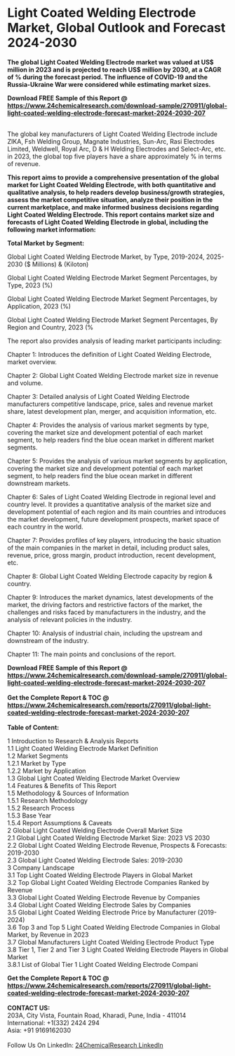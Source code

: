 <h1>Light Coated Welding Electrode Market, Global Outlook and Forecast 2024-2030</h1><p><strong>The global Light Coated Welding Electrode market was valued at US$ million in 2023 and is projected to reach US$ million by 2030, at a CAGR of % during the forecast period. The influence of COVID-19 and the Russia-Ukraine War were considered while estimating market sizes.</strong></p><p>
</p><p></p><div><b>Download FREE Sample of this Report @ 
            <a href="https://www.24chemicalresearch.com/download-sample/270911/global-light-coated-welding-electrode-forecast-market-2024-2030-207">
            https://www.24chemicalresearch.com/download-sample/270911/global-light-coated-welding-electrode-forecast-market-2024-2030-207</a></b></div><br><p>
The global key manufacturers of Light Coated Welding Electrode include ZIKA, Fsh Welding Group, Magnate Industries, Sun-Arc, Rasi Electrodes Limited, Weldwell, Royal Arc, D &amp; H Welding Electrodes and Select-Arc, etc. in 2023, the global top five players have a share approximately % in terms of revenue.</p><p>
<strong>This report aims to provide a comprehensive presentation of the global market for Light Coated Welding Electrode, with both quantitative and qualitative analysis, to help readers develop business/growth strategies, assess the market competitive situation, analyze their position in the current marketplace, and make informed business decisions regarding Light Coated Welding Electrode. This report contains market size and forecasts of Light Coated Welding Electrode in global, including the following market information:</strong></p><p>
</p><p>
<strong>Total Market by Segment:</strong></p><p>
Global Light Coated Welding Electrode Market, by Type, 2019-2024, 2025-2030 ($ Millions) &amp; (Kiloton)</p><p>
Global Light Coated Welding Electrode Market Segment Percentages, by Type, 2023 (%)</p><p>
</p><p>
Global Light Coated Welding Electrode Market Segment Percentages, by Application, 2023 (%)</p><p>
</p><p>
Global Light Coated Welding Electrode Market Segment Percentages, By Region and Country, 2023 (%</p><p>
</p><p>
The report also provides analysis of leading market participants including:</p><p>
</p><p>
</p><p>
Chapter 1: Introduces the definition of Light Coated Welding Electrode, market overview.</p><p>
Chapter 2: Global Light Coated Welding Electrode market size in revenue and volume.</p><p>
Chapter 3: Detailed analysis of Light Coated Welding Electrode manufacturers competitive landscape, price, sales and revenue market share, latest development plan, merger, and acquisition information, etc.</p><p>
Chapter 4: Provides the analysis of various market segments by type, covering the market size and development potential of each market segment, to help readers find the blue ocean market in different market segments.</p><p>
Chapter 5: Provides the analysis of various market segments by application, covering the market size and development potential of each market segment, to help readers find the blue ocean market in different downstream markets.</p><p>
Chapter 6: Sales of Light Coated Welding Electrode in regional level and country level. It provides a quantitative analysis of the market size and development potential of each region and its main countries and introduces the market development, future development prospects, market space of each country in the world.</p><p>
Chapter 7: Provides profiles of key players, introducing the basic situation of the main companies in the market in detail, including product sales, revenue, price, gross margin, product introduction, recent development, etc.</p><p>
Chapter 8: Global Light Coated Welding Electrode capacity by region &amp; country.</p><p>
Chapter 9: Introduces the market dynamics, latest developments of the market, the driving factors and restrictive factors of the market, the challenges and risks faced by manufacturers in the industry, and the analysis of relevant policies in the industry.</p><p>
Chapter 10: Analysis of industrial chain, including the upstream and downstream of the industry.</p><p>
Chapter 11: The main points and conclusions of the report.</p><div><b>Download FREE Sample of this Report @ 
            <a href="https://www.24chemicalresearch.com/download-sample/270911/global-light-coated-welding-electrode-forecast-market-2024-2030-207">
            https://www.24chemicalresearch.com/download-sample/270911/global-light-coated-welding-electrode-forecast-market-2024-2030-207</a></b></div><br><div><b>Get the Complete Report & TOC @ 
            <a href="https://www.24chemicalresearch.com/reports/270911/global-light-coated-welding-electrode-forecast-market-2024-2030-207">
            https://www.24chemicalresearch.com/reports/270911/global-light-coated-welding-electrode-forecast-market-2024-2030-207</a></b></div><br>
            <b>Table of Content:</b><p>1 Introduction to Research & Analysis Reports<br />
    1.1 Light Coated Welding Electrode Market Definition<br />
    1.2 Market Segments<br />
        1.2.1 Market by Type<br />
        1.2.2 Market by Application<br />
    1.3 Global Light Coated Welding Electrode Market Overview<br />
    1.4 Features & Benefits of This Report<br />
    1.5 Methodology & Sources of Information<br />
        1.5.1 Research Methodology<br />
        1.5.2 Research Process<br />
        1.5.3 Base Year<br />
        1.5.4 Report Assumptions & Caveats<br />
2 Global Light Coated Welding Electrode Overall Market Size<br />
    2.1 Global Light Coated Welding Electrode Market Size: 2023 VS 2030<br />
    2.2 Global Light Coated Welding Electrode Revenue, Prospects & Forecasts: 2019-2030<br />
    2.3 Global Light Coated Welding Electrode Sales: 2019-2030<br />
3 Company Landscape<br />
    3.1 Top Light Coated Welding Electrode Players in Global Market<br />
    3.2 Top Global Light Coated Welding Electrode Companies Ranked by Revenue<br />
    3.3 Global Light Coated Welding Electrode Revenue by Companies<br />
    3.4 Global Light Coated Welding Electrode Sales by Companies<br />
    3.5 Global Light Coated Welding Electrode Price by Manufacturer (2019-2024)<br />
    3.6 Top 3 and Top 5 Light Coated Welding Electrode Companies in Global Market, by Revenue in 2023<br />
    3.7 Global Manufacturers Light Coated Welding Electrode Product Type<br />
    3.8 Tier 1, Tier 2 and Tier 3 Light Coated Welding Electrode Players in Global Market<br />
        3.8.1 List of Global Tier 1 Light Coated Welding Electrode Compani</p><div><b>Get the Complete Report & TOC @ 
            <a href="https://www.24chemicalresearch.com/reports/270911/global-light-coated-welding-electrode-forecast-market-2024-2030-207">
            https://www.24chemicalresearch.com/reports/270911/global-light-coated-welding-electrode-forecast-market-2024-2030-207</a></b></div><br><b>CONTACT US:</b><br>
            203A, City Vista, Fountain Road, Kharadi, Pune, India - 411014<br>
            International: +1(332) 2424 294<br>
            Asia: +91 9169162030 <br><br>
            Follow Us On LinkedIn: <a href="https://www.linkedin.com/company/24chemicalresearch/">24ChemicalResearch LinkedIn</a>